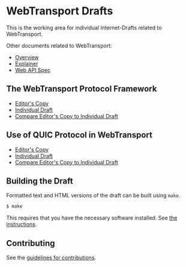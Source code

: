 # WebTransport Drafts

This is the working area for individual Internet-Drafts related to WebTransport.

Other documents related to WebTransport:

* [Overview](https://discourse.wicg.io/t/webtransport-proposal/3508)
* [Explainer](https://github.com/pthatcherg/web-transport/blob/master/explainer.md)
* [Web API Spec](https://pthatcherg.github.io/web-transport/)

## The WebTransport Protocol Framework

* [Editor's Copy](https://vasilvv.github.io/webtransport/#draft-vvv-webtransport-overview.html)
* [Individual Draft](https://tools.ietf.org/html/draft-vvv-webtransport-overview)
* [Compare Editor's Copy to Individual Draft](https://vasilvv.github.io/webtransport/#go.draft-vvv-webtransport-overview.diff)

## Use of QUIC Protocol in WebTransport

* [Editor's Copy](https://vasilvv.github.io/webtransport/draft-vvv-webtransport-quic.html)
* [Individual Draft](https://tools.ietf.org/html/draft-vvv-webtransport-quic)
* [Compare Editor's Copy to Individual Draft](https://vasilvv.github.io/webtransport/#go.draft-vvv-webtransport-quic.diff)

## Building the Draft

Formatted text and HTML versions of the draft can be built using `make`.

```sh
$ make
```

This requires that you have the necessary software installed.  See
[the instructions](https://github.com/martinthomson/i-d-template/blob/master/doc/SETUP.md).


## Contributing

See the
[guidelines for contributions](https://github.com/vasilvv/webtransport/blob/master/CONTRIBUTING.md).
